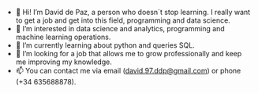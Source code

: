 - 👋 Hi! I’m David de Paz, a person who doesn´t stop learning. I really want to get a job and get into this field, programming and data science.
- 👀 I’m interested in data science and analytics, programming and machine learning operations.
- 🌱 I’m currently learning about python and queries SQL.
- 💞️ I’m looking for a job that allows me to grow professionally and keep me improving my knowledge.
- 📫 You can contact me via email (david.97.ddp@gmail.com) or phone (+34 635688878).

<!---
david12p/david12p is a ✨ special ✨ repository because its `README.md` (this file) appears on your GitHub profile.
You can click the Preview link to take a look at your changes.
--->
